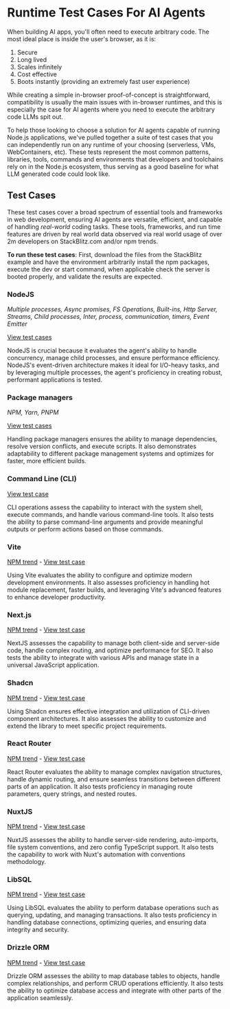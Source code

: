 # Runtime Test Cases For AI Agents

When building AI apps, you'll often need to execute arbitrary code. The most ideal place is inside the user's browser, as it is:

1. Secure
2. Long lived
3. Scales infinitely
4. Cost effective
5. Boots instantly (providing an extremely fast user experience)

While creating a simple in-browser proof-of-concept is straightforward, compatibility is usually the main issues with in-browser runtimes, and this is especially the case for AI agents where you need to execute the arbitrary code LLMs spit out.

To help those looking to choose a solution for AI agents capable of running Node.js applications, we've pulled together a suite of test cases that you can independently run on any runtime of your choosing (serverless, VMs, WebContainers, etc). These tests represent the most common patterns, libraries, tools, commands and environments that developers and toolchains rely on in the Node.js ecosystem, thus serving as a good baseline for what LLM generated code could look like.

## Test Cases
These test cases cover a broad spectrum of essential tools and frameworks in web development, ensuring AI agents are versatile, efficient, and capable of handling *real-world* coding tasks. These tools, frameworks, and run time features are driven by real world data observed via real world usage of over 2m developers on StackBlitz.com and/or npm trends.

**To run these test cases**: First, download the files from the StackBlitz example and have the environment arbitrarily install the npm packages, execute the dev or start command, when applicable check the server is booted properly, and validate the results are expected.

### NodeJS 
*Multiple processes, Async promises, FS Operations, Built-ins, Http Server, Streams, Child processes, Inter, process, communication, timers, Event Emitter*

[View test cases](https://stackblitz.com/edit/stackblitz-starters-9ozakx)

NodeJS is crucial because it evaluates the agent's ability to handle concurrency, manage child processes, and ensure performance efficiency. NodeJS's event-driven architecture makes it ideal for I/O-heavy tasks, and by leveraging multiple processes, the agent's proficiency in creating robust, performant applications is tested.

### Package managers
*NPM, Yarn, PNPM*

[View test cases](https://stackblitz.com/edit/node-yahmwv?file=package.json)

Handling package managers ensures the ability to manage dependencies, resolve version conflicts, and execute scripts. It also demonstrates adaptability to different package management systems and optimizes for faster, more efficient builds.

### Command Line (CLI)
[View test case](https://stackblitz.com/edit/node-xrxygh?file=.stackblitzrc)

CLI operations assess the capability to interact with the system shell, execute commands, and handle various command-line tools. It also tests the ability to parse command-line arguments and provide meaningful outputs or perform actions based on those commands.

### Vite 
[NPM trend](https://npmtrends.com/vite) - [View test case](https://vite.new)

Using Vite evaluates the ability to configure and optimize modern development environments. It also assesses proficiency in handling hot module replacement, faster builds, and leveraging Vite's advanced features to enhance developer productivity.

### Next.js
[NPM trend](https://npmtrends.com/next) - [View test case](https://stackblitz.com/edit/nextjs-lsmwnd?file=README.md)

NextJS assesses the capability to manage both client-side and server-side code, handle complex routing, and optimize performance for SEO. It also tests the ability to integrate with various APIs and manage state in a universal JavaScript application.

### Shadcn
[NPM trend](https://npmtrends.com/shadcn-ui) - [View test case](https://stackblitz.com/edit/vitejs-vite-7g7gcc)

Using Shadcn ensures effective integration and utilization of CLI-driven component architectures. It also assesses the ability to customize and extend the library to meet specific project requirements.

### React Router
[NPM trend](https://npmtrends.com/react-router) - [View test case](https://stackblitz.com/github/remix-run/react-router/tree/dev/examples/basic)

React Router evaluates the ability to manage complex navigation structures, handle dynamic routing, and ensure seamless transitions between different parts of an application. It also tests proficiency in managing route parameters, query strings, and nested routes.

### NuxtJS
[NPM trend](https://npmtrends.com/nuxt) - [View test case](https://stackblitz.com/github/nuxt/starter/tree/v3)

NuxtJS assesses the ability to handle server-side rendering, auto-imports, file system conventions, and zero config TypeScript support. It also tests the capability to work with Nuxt's automation with conventions methodology.

### LibSQL
[NPM trend](https://npmtrends.com/@libsql/client) - [View test case](https://stackblitz.com/edit/node-ox2oqu) 

Using LibSQL evaluates the ability to perform database operations such as querying, updating, and managing transactions. It also tests proficiency in handling database connections, optimizing queries, and ensuring data integrity and security.

### Drizzle ORM
[NPM trend](https://npmtrends.com/drizzle-orm) - [View test case](https://stackblitz.com/edit/github-9wp31h-ghh5jl?file=readme.md)

Drizzle ORM assesses the ability to map database tables to objects, handle complex relationships, and perform CRUD operations efficiently. It also tests the ability to optimize database access and integrate with other parts of the application seamlessly.
